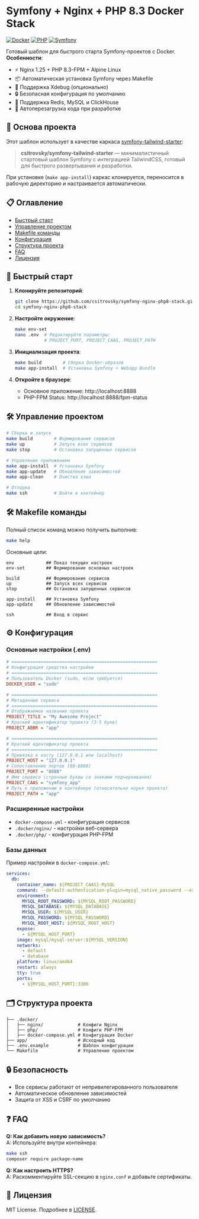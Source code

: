 # Symfony + Nginx + PHP 8.3 Docker Stack

[![Docker](https://img.shields.io/badge/Docker-3.0%2B-blue)](https://www.docker.com/)
[![PHP](https://img.shields.io/badge/PHP-8.3-purple)](https://www.php.net/)
[![Symfony](https://img.shields.io/badge/Symfony-6.4%2B-green)](https://symfony.com/)

Готовый шаблон для быстрого старта Symfony-проектов с Docker.  
**Особенности**:

- ⚡ Nginx 1.25 + PHP 8.3-FPM + Alpine Linux
- 📦 Автоматическая установка Symfony через Makefile
- 🔧 Поддержка Xdebug (опционально)
- 🔒 Безопасная конфигурация по умолчанию
- 🐳 Поддержка Redis, MySQL и ClickHouse
- 🔄 Автоперезагрузка кода при разработке

## 🔧 Основа проекта

Этот шаблон использует в качестве
каркаса [symfony-tailwind-starter](https://github.com/csitrovsky/symfony-tailwind-starter):

> **csitrovsky/symfony-tailwind-starter** — минималистичный стартовый шаблон Symfony с интеграцией TailwindCSS, готовый
> для быстрого развертывания и разработки.

При установке (`make app-install`) каркас клонируется, переносится в рабочую директорию и настраивается автоматически.

## 📋 Оглавление

- [Быстрый старт](#-быстрый-старт)
- [Управление проектом](#-управление-проектом)
- [Makefile команды](#-makefile-команды)
- [Конфигурация](#-конфигурация)
- [Структура проекта](#-структура-проекта)
- [FAQ](#-faq)
- [Лицензия](#-лицензия)

## 🚀 Быстрый старт

1. **Клонируйте репозиторий**:
    ```bash
    git clone https://github.com/csitrovsky/symfony-nginx-php8-stack.git
    cd symfony-nginx-php8-stack
    ```

2. **Настройте окружение**:
    ```bash
    make env-set
    nano .env  # Редактируйте параметры:
               # PROJECT_PORT, PROJECT_CAAS, PROJECT_PATH
    ```

3. **Инициализация проекта**:
    ```bash
    make build        # Сборка Docker-образов
    make app-install  # Установка Symfony + Webapp Bundle
    ```

4. **Откройте в браузере**:
    - Основное приложение: http://localhost:8888
    - PHP-FPM Status: http://localhost:8888/fpm-status

## 🛠 Управление проектом

```bash
# Сборка и запуск
make build        # Формирование сервисов
make up           # Запуск всех сервисов
make stop         # Остановка запущенных сервисов

# Управление приложением
make app-install  # Установка Symfony
make app-update   # Обновление зависимостей
make app-clean    # Очистка кэша

# Отладка
make ssh          # Войти в контейнер
```

## 🛠 Makefile команды

Полный список команд можно получить выполнив:

```bash
make help
```

Основные цели:

```
env            ## Показ текущих настроек
env-set        ## Формирование основных настроек

build          ## Формирование сервисов
up             ## Запуск всех сервисов
stop           ## Остановка запущенных сервисов

app-install    ## Установка Symfony
app-update     ## Обновление зависимостей

ssh            ## Вход в сервис
```

## ⚙️ Конфигурация

### Основные настройки (.env)

```ini
# =======================================================
# Конфигурация средства настройки
# =======================================================
# Пользователь Docker (sudo, если требуется)
DOCKER_USER = "sudo"

# =======================================================
# Метаданные сервиса
# =======================================================
# Отображаемое название проекта
PROJECT_TITLE = "My Awesome Project"
# Краткий идентификатор проекта (3-5 букв)
PROJECT_ABBR = "app"

# =======================================================
# Краткий идентификатор проекта
# =======================================================
# Привязка к хосту (127.0.0.1 или localhost)
PROJECT_HOST = "127.0.0.1"
# Сопоставление портов (80-8888)
PROJECT_PORT = "8080"
# Имя сервиса (строчные буквы со знаками подчеркивания)
PROJECT_CAAS = "symfony_app"
# Путь к приложению в контейнере (относительно корня проекта)
PROJECT_PATH = "app"
```

### Расширенные настройки

- `docker-compose.yml` - конфигурация сервисов
- `.docker/nginx/` - настройки веб-сервера
- `.docker/php/` - конфигурация PHP-FPM

### Базы данных

Пример настройки в `docker-compose.yml`:

```yaml
services:
  db:
    container_name: ${PROJECT_CAAS}-MySQL
    command: --default-authentication-plugin=mysql_native_password --explicit_defaults_for_timestamp=1
    environment:
      MYSQL_ROOT_PASSWORD: ${MYSQL_ROOT_PASSWORD}
      MYSQL_DATABASE: ${MYSQL_DATABASE}
      MYSQL_USER: ${MYSQL_USER}
      MYSQL_PASSWORD: ${MYSQL_PASSWORD}
      MYSQL_ROOT_HOST: ${MYSQL_ROOT_HOST}
    expose:
      - ${MYSQL_HOST_PORT}
    image: mysql/mysql-server:${MYSQL_VERSION}
    networks:
      - default
      - database
    platform: linux/amd64
    restart: always
    tty: true
    ports:
      - ${MYSQL_HOST_PORT}:3306
```

## 🗂 Структура проекта

```
├── .docker/
│   ├── nginx/             # Конфиги Nginx
│   ├── php/               # Конфиги PHP-FPM
│   ├── docker-compose.yml # Конфигурация Docker
├── app/                   # Исходный код
├── .env.example           # Шаблон конфигурации
└── Makefile               # Управление проектом
```

## 🔒 Безопасность

- Все сервисы работают от непривилегированного пользователя
- Автоматическое обновление зависимостей
- Защита от XSS и CSRF по умолчанию

## ❓ FAQ

**Q: Как добавить новую зависимость?**  
A: Используйте внутри контейнера:

```bash
make ssh
composer require package-name
```

**Q: Как настроить HTTPS?**  
A: Раскомментируйте SSL-секцию в `nginx.conf` и добавьте сертификаты.

## 📜 Лицензия

MIT License. Подробнее в [LICENSE](LICENSE).